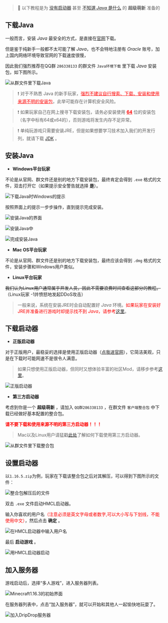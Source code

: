 > 📘 以下教程是为 **<u>没有启动器</u>** 甚至 **<u>不知道 *Java* 是什么</u>** 的 **超级萌新** 准备的

## 下载Java

一般而言，安装 *Java* 最安全的方式，是直接在<u>[官网](https://www.oracle.com/java/technologies/javase-jre8-downloads.html)</u>下载。

但是鉴于纯新手一般都不太可能了解 *Java*，也不会特地注册有 *Oracle* 账号，加上国内网络环境导致官网的下载速度很慢，

因此我们强烈推荐在QQ群 `286338133` 的群文件 `Java环境下载` 里下载 *Java* 安装包，如下图所示。

![从群文件里下载Java](pics/java0.png)

> ❗ 对于不熟悉 Java 的新手玩家，<font color=red><u>强烈不建议自行搜索、下载、安装和使用来源不明的<font color=red>安装包</font></u></font>，此举可能存在计算机安全风险。

> ❗ 如果玩家自己在网上搜寻下载安装包，请务必安装使用 **<font color=red><u>64</u></font>** 位的安装包（名字中标有64或x64的），否则游戏将发生内存不足异常。

> ❗ 单纯玩游戏只需要安装JRE，但是如果想要学习技术加入我们的开发行列，就请下载 [JDK](https://www.oracle.com/java/technologies/javase-jdk11-downloads.html) 。

## 安装Java

+ **Windows平台玩家**

不论是从官网、群文件还是别的地方下载安装包，最终肯定会得到 `.exe` 格式的文件，双击打开它（如果提示安全警告就选择 **是**）。

![下载Java时Windows的提示](pics/java1.png)

按照界面上的提示一步步操作，直到提示完成安装。

![安装Java的界面](pics/java2.png)

![安装Java中](pics/java3.png)

![完成安装Java](pics/java4.png)

+ **Mac OS平台玩家**

不论是从官网、群文件还是别的地方下载安装包，最终应该会得到 `.dmg` 格式的文件，安装步骤和Windows用户类似。

+ **Linux平台玩家**

~~我们认为Linux用户通常属于开发人员，因此不需要浪费时间查看这部分的教程。~~（Linux玩家 -1并愤怒地发起DDoS攻击）

> 一般来说，系统在安装JRE时会自动配置好 *Java* 环境。<font color=red>如果玩家在安装好JRE并准备进行游戏时却提示找不到 *Java*，请参考[这里](./reference/javaconfig.md)</font>。

## 下载启动器

+ **正版启动器**

对于正版用户，最稳妥的选择是使用正版启动器（[点我进官网](https://www.minecraft.net/zh-hans/download)），它简洁美观，只是在下载时可能网速不是很令人满意。

> 如果只想使用正版启动器，但同时又想体验丰富的社区Mod，请移步参考[这里](https://www.bilibili.com/read/cv6120888/)。

![正版启动器](pics/zbqdq.png)

+ **第三方启动器**

考虑到你是一个 **超级萌新** ，请加入 `QQ群286338133` ，在群文件 `客户端整合包` 中下载已经做好基本配置的整合包。

**<font color=red>请不要下载和使用来源不明的第三方启动器！！！</font>**

> Mac以及Linux用户请猛戳[此处](./reference/linuxmac.md)了解如何下载使用第三方启动器。

![从群文件里下载整合包](pics/zhenghebao.png)

## 设置启动器

以`1.16.5.zip`为例，玩家在下载该整合包之后对其解压，可以得到下图所示的文件：

![整合包解压后的文件](pics/hmcl.png)

双击 `.exe` 文件启动HMCL启动器。

输入你喜欢的用户名<font color=red>（注意必须是英文字母或者数字,可以大小写与下划线，不能使用中文）</font>，然后点击 **确定** 。

![在HMCL启动器中输入用户名](pics/hmcl1.png)

最后 **启动游戏** 。

![用HMCL启动器启动](pics/hmcl2.png)

## 加入服务器

游戏启动后，选择“多人游戏”，进入服务器列表。

![Minecraft1.16.3的初始界面](pics/hmcl3.png)

在服务器列表中，点击“加入服务器”，就可以开始和其他人一起愉快地玩耍了。

![加入DripDrop服务器](pics/hmcl4.png)